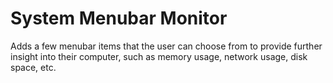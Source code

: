 # System Menubar Monitor

Adds a few menubar items that the user can choose from to provide further insight into their computer, such as memory usage, network usage, disk space, etc.